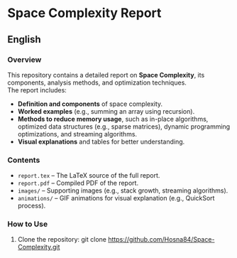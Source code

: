# Space Complexity Report 

## English

### Overview
This repository contains a detailed report on **Space Complexity**, its components, analysis methods, and optimization techniques.  
The report includes:
- **Definition and components** of space complexity.
- **Worked examples** (e.g., summing an array using recursion).
- **Methods to reduce memory usage**, such as in-place algorithms, optimized data structures (e.g., sparse matrices), dynamic programming optimizations, and streaming algorithms.
- **Visual explanations** and tables for better understanding.

### Contents
- `report.tex` – The LaTeX source of the full report.
- `report.pdf` – Compiled PDF of the report.
- `images/` – Supporting images (e.g., stack growth, streaming algorithms).
- `animations/` – GIF animations for visual explanation (e.g., QuickSort process).

### How to Use
1. Clone the repository:
   git clone https://github.com/Hosna84/Space-Complexity.git
